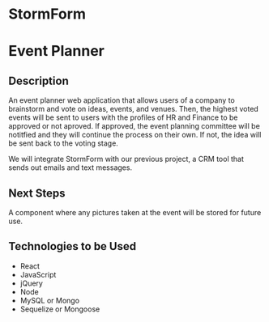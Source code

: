 # StormForm

<h1>Event Planner</h1>

<h2>Description</h2>

An event planner web application that allows users of a company to brainstorm and vote on ideas, events, and venues. Then, the highest voted events will be sent to users with the profiles of HR and Finance to be approved or not aproved. If approved, the event planning committee will be notitfied and they will continue the process on their own. If not, the idea will be sent back to the voting stage. 

We will integrate StormForm with our previous project, a CRM tool that sends out emails and text messages.

<h2>Next Steps</h2>

A component where any pictures taken at the event will be stored for future use.

<h2>Technologies to be Used</h2>
  <ul>
    <li>React</li>
    <li>JavaScript</li>
    <li>jQuery</li>
    <li>Node</li>
    <li>MySQL or Mongo</li>
    <li>Sequelize or Mongoose</li>
  </ul>
